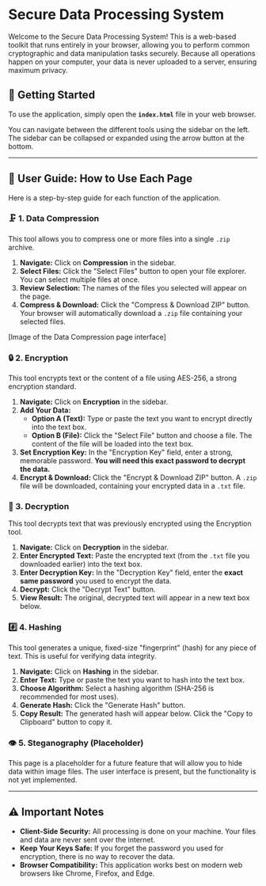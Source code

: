 # Secure Data Processing System

Welcome to the Secure Data Processing System! This is a web-based toolkit that runs entirely in your browser, allowing you to perform common cryptographic and data manipulation tasks securely. Because all operations happen on your computer, your data is never uploaded to a server, ensuring maximum privacy.

## 🚀 Getting Started

To use the application, simply open the **`index.html`** file in your web browser.

You can navigate between the different tools using the sidebar on the left. The sidebar can be collapsed or expanded using the arrow button at the bottom.

---

## 📖 User Guide: How to Use Each Page

Here is a step-by-step guide for each function of the application.

### 🗜️ 1. Data Compression

This tool allows you to compress one or more files into a single `.zip` archive.

1.  **Navigate:** Click on **Compression** in the sidebar.
2.  **Select Files:** Click the "Select Files" button to open your file explorer. You can select multiple files at once.
3.  **Review Selection:** The names of the files you selected will appear on the page.
4.  **Compress & Download:** Click the "Compress & Download ZIP" button. Your browser will automatically download a `.zip` file containing your selected files.

[Image of the Data Compression page interface]

### 🔒 2. Encryption

This tool encrypts text or the content of a file using AES-256, a strong encryption standard.

1.  **Navigate:** Click on **Encryption** in the sidebar.
2.  **Add Your Data:**
    * **Option A (Text):** Type or paste the text you want to encrypt directly into the text box.
    * **Option B (File):** Click the "Select File" button and choose a file. The content of the file will be loaded into the text box.
3.  **Set Encryption Key:** In the "Encryption Key" field, enter a strong, memorable password. **You will need this exact password to decrypt the data.**
4.  **Encrypt & Download:** Click the "Encrypt & Download ZIP" button. A `.zip` file will be downloaded, containing your encrypted data in a `.txt` file.

### 🔑 3. Decryption

This tool decrypts text that was previously encrypted using the Encryption tool.

1.  **Navigate:** Click on **Decryption** in the sidebar.
2.  **Enter Encrypted Text:** Paste the encrypted text (from the `.txt` file you downloaded earlier) into the text box.
3.  **Enter Decryption Key:** In the "Decryption Key" field, enter the **exact same password** you used to encrypt the data.
4.  **Decrypt:** Click the "Decrypt Text" button.
5.  **View Result:** The original, decrypted text will appear in a new text box below.

### #️⃣ 4. Hashing

This tool generates a unique, fixed-size "fingerprint" (hash) for any piece of text. This is useful for verifying data integrity.

1.  **Navigate:** Click on **Hashing** in the sidebar.
2.  **Enter Text:** Type or paste the text you want to hash into the text box.
3.  **Choose Algorithm:** Select a hashing algorithm (SHA-256 is recommended for most uses).
4.  **Generate Hash:** Click the "Generate Hash" button.
5.  **Copy Result:** The generated hash will appear below. Click the "Copy to Clipboard" button to copy it.

### 👁️ 5. Steganography (Placeholder)

This page is a placeholder for a future feature that will allow you to hide data within image files. The user interface is present, but the functionality is not yet implemented.

---

## ⚠️ Important Notes

* **Client-Side Security:** All processing is done on your machine. Your files and data are never sent over the internet.
* **Keep Your Keys Safe:** If you forget the password you used for encryption, there is no way to recover the data.
* **Browser Compatibility:** This application works best on modern web browsers like Chrome, Firefox, and Edge.
